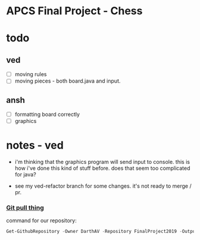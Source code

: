 # APCS Final Project - Chess

# todo
## ved
- [ ] moving rules
- [ ] moving pieces - both board.java and input.
## ansh
- [ ] formatting board correctly
- [ ] graphics

# notes - ved

- i'm thinking that the graphics program will send input to console. this is how i've done this kind of stuff before. does that seem too complicated for java?

- see my ved-refactor branch for some changes. it's not ready to merge / pr.

### [Git pull thing](https://gist.github.com/PerpetualCreativity/5ff7b37f91704b44a82a27fe180dcb7d)
command for our repository:
```powershell
Get-GithubRepository -Owner DarthAV -Repository FinalProject2019 -OutputDirectory 'C:\Users\[user]\eclipse-workspace\Chess' -FilePath 'src', 'src/Bishop.java', 'src/Board.java', 'src/Coordinate.java', 'src/King.java', 'src/Knight.java', 'src/Pawn.java', 'src/Piece.java', 'src/Queen.java', 'src/Rook.java' -Verbose
```

